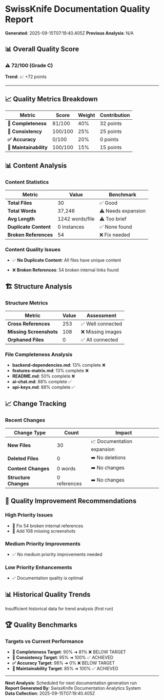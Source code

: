 # SwissKnife Documentation Quality Report

**Generated**: 2025-09-15T07:19:40.405Z
**Previous Analysis**: N/A

## 📊 Overall Quality Score

### ⚠️ **72/100 (Grade C)**
**Trend**: 📈 +72 points

---

## 📈 Quality Metrics Breakdown

| Metric | Score | Weight | Contribution |
|--------|-------|--------|--------------|
| **📝 Completeness** | 81/100 | 40% | 32 points |
| **🎯 Consistency** | 100/100 | 25% | 25 points |
| **✅ Accuracy** | 0/100 | 20% | 0 points |
| **🔧 Maintainability** | 100/100 | 15% | 15 points |

## 📊 Content Analysis

### Content Statistics
| Metric | Value | Benchmark |
|--------|-------|-----------|
| **Total Files** | 30 | ✅ Good |
| **Total Words** | 37,246 | ⚠️ Needs expansion |
| **Avg Length** | 1242 words/file | ⚠️ Too brief |
| **Duplicate Content** | 0 instances | ✅ None found |
| **Broken References** | 54 | ❌ Fix needed |

### Content Quality Issues
- ✅ **No Duplicate Content**: All files have unique content

- ❌ **Broken References**: 54 broken internal links found

## 🏗️ Structure Analysis

### Structure Metrics
| Metric | Value | Assessment |
|--------|-------|------------|
| **Cross References** | 253 | ✅ Well connected |
| **Missing Screenshots** | 108 | ❌ Missing images |
| **Orphaned Files** | 0 | ✅ All connected |

### File Completeness Analysis
- **backend-dependencies.md**: 13% complete ❌
- **features-matrix.md**: 13% complete ❌
- **README.md**: 50% complete ❌
- **ai-chat.md**: 88% complete ✅
- **api-keys.md**: 88% complete ✅

## 📈 Change Tracking

### Recent Changes
| Change Type | Count | Impact |
|-------------|-------|--------|
| **New Files** | 30 | 📈 Documentation expansion |
| **Deleted Files** | 0 | ➡️ No deletions |
| **Content Changes** | 0 words | ➡️ No changes |
| **Structure Changes** | 0 references | ➡️ No changes |

## 🎯 Quality Improvement Recommendations

### High Priority Issues
- 🔴 Fix 54 broken internal references
- 🔴 Add 108 missing screenshots

### Medium Priority Improvements  
- ✅ No medium priority improvements needed

### Low Priority Enhancements
- ✅ Documentation quality is optimal

## 📊 Historical Quality Trends

Insufficient historical data for trend analysis (first run)

## 🏆 Quality Benchmarks

### Targets vs Current Performance
- **📝 Completeness Target**: 90% ➜ 81% ❌ BELOW TARGET
- **🎯 Consistency Target**: 95% ➜ 100% ✅ ACHIEVED
- **✅ Accuracy Target**: 98% ➜ 0% ❌ BELOW TARGET
- **🔧 Maintainability Target**: 85% ➜ 100% ✅ ACHIEVED

---

**Next Analysis**: Scheduled for next documentation generation run  
**Report Generated By**: SwissKnife Documentation Analytics System  
**Data Collection**: 2025-09-15T07:19:40.405Z
